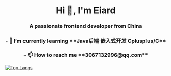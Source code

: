 <h1 align="center"> Hi 👋, I'm Eiard  </h1>
<h3 align="center"> A passionate frontend developer from China </h3>

<h3 align="center">- 🌱 I’m currently learning **Java后端 嵌入式开发 Cplusplus/C** </h3>

<h3 align="center">- 📫 How to reach me **3067132996@qq.com** </h3>

[![Top Langs](https://github-readme-stats.vercel.app/api/top-langs/?username=Eiard&layout=compact&langs_count=10)](https://github.com/anuraghazra/github-readme-stats)
